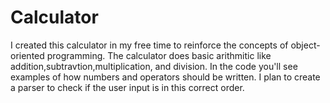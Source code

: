 # Calculator
I created this calculator in my free time
to reinforce the concepts of object-oriented programming. The calculator does basic arithmitic like addition,subtravtion,multiplication, 
and division. In the code you'll see examples of how numbers and operators should be written. I plan to create a parser to check if the user input is in this correct order.

